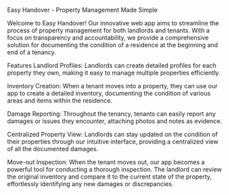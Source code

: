 Easy Handover - Property Management Made Simple

Welcome to Easy Handover! Our innovative web app aims to streamline the process of property management for both landlords and tenants. With a focus on transparency and accountability, we provide a comprehensive solution for documenting the condition of a residence at the beginning and end of a tenancy.

Features
Landlord Profiles: Landlords can create detailed profiles for each property they own, making it easy to manage multiple properties efficiently.

Inventory Creation: When a tenant moves into a property, they can use our app to create a detailed inventory, documenting the condition of various areas and items within the residence.

Damage Reporting: Throughout the tenancy, tenants can easily report any damages or issues they encounter, attaching photos and notes as evidence.

Centralized Property View: Landlords can stay updated on the condition of their properties through our intuitive interface, providing a centralized view of all the documented damages.

Move-out Inspection: When the tenant moves out, our app becomes a powerful tool for conducting a thorough inspection. The landlord can review the original inventory and compare it to the current state of the property, effortlessly identifying any new damages or discrepancies.

